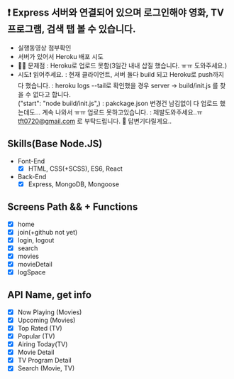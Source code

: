 ## ❗ Express 서버와 연결되어 있으며 로그인해야 영화, TV프로그램, 검색 탭 볼 수 있습니다.

- 실행동영상 첨부확인
- 서버가 있어서 Heroku 배포 시도
- 🙋‍♂️ 문제점 : Heroku로 업로드 못함(3일간 내내 삽질 했습니다. ㅠㅠ 도와주세요.)
- 시도❗ 읽어주세요.
  : 현재 클라이언트, 서버 둘다 build 되고 Heroku로 push까지 다 했습니다.
  : heroku logs --tail로 확인했을 경우 server -> build/init.js 를 찾을 수 없다고 합니다.  
   ("start": "node build/init.js",)
  : pakckage.json 변경건 남김없이 다 업로드 했는데도... 계속 나와서 ㅠㅠ 업로드 못하고있습니다.
  : 제발도와주세요..ㅠ tft0720@gmail.com 로 부탁드립니다. 📌 답변기다릴게요..

## Skills(Base Node.JS)

- Font-End
  - [x] HTML, CSS(+SCSS), ES6, React
- Back-End
  - [x] Express, MongoDB, Mongoose

## Screens Path && + Functions

- [x] home
- [x] join(+github not yet)
- [x] login, logout
- [x] search
- [x] movies
- [x] movieDetail
- [x] logSpace

## API Name, get info

- [x] Now Playing (Movies)
- [x] Upcoming (Movies)
- [x] Top Rated (TV)
- [x] Popular (TV)
- [x] Airing Today(TV)
- [x] Movie Detail
- [x] TV Program Detail
- [x] Search (Movie, TV)
